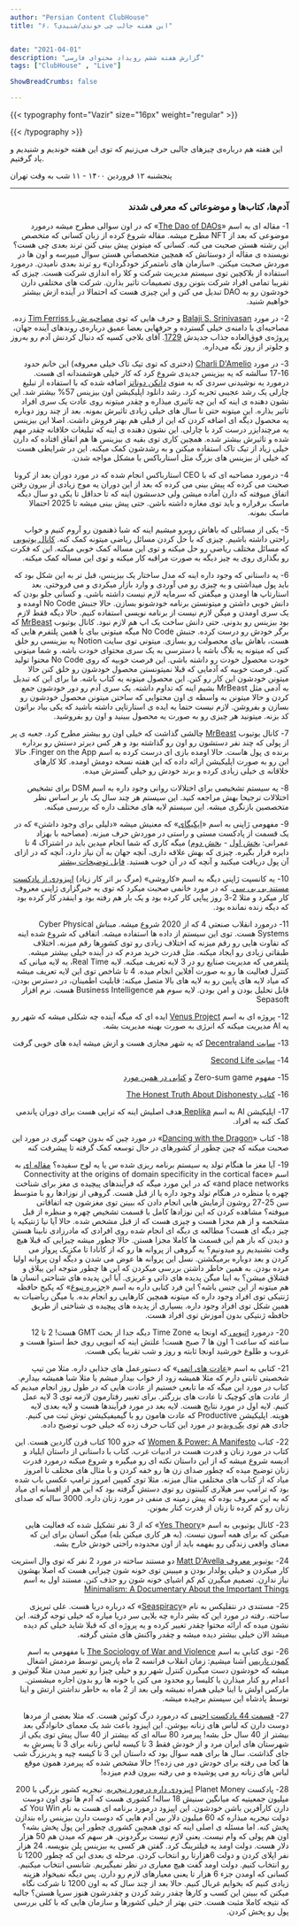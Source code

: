 ```yaml
---
author: "Persian Content ClubHouse"
title: "۶. این هفته جالب چی خوندی/شنیدی؟"


date: "2021-04-01"
description: "گزارش هفته ششم رویداد محتوای فارسی"
tags: ["ClubHouse" , "Live"]

ShowBreadCrumbs: false

---
```


{{< typography font="Vazir" size="16px" weight="regular" >}}

{{< /typography >}}

این هفته هم درباره‌ی چیزهای جالبی حرف می‌زنیم که توی این هفته خوندیم و شنیدیم و یاد گرفتیم.
<!--more-->
پنجشنبه ۱۲ فروردین ۱۴۰۰ - ۱۱ شب به وقت تهران


---

<h3><p dir="rtl">
<strong>آدم‌ها، کتاب‌ها و موضوعاتی که معرفی شدند</strong></p>
</h3>


<p dir="rtl">
1- مقاله ای به اسم «<a href="https://www.notboring.co/p/the-dao-of-daos?token=eyJ1c2VyX2lkIjoyMjAxMCwicG9zdF9pZCI6MzQxMjM2NzgsIl8iOiJkdVhJaiIsImlhdCI6MTYxNjU4ODUyNywiZXhwIjoxNjE2NTkyMTI3LCJpc3MiOiJwdWItMTAwMjUiLCJzdWIiOiJwb3N0LXJlYWN0aW9uIn0.-RZB8XcJ1s2E5m8r1cc24vQcOsvyb9kkPel7ki8NT44">The Dao of DAOs</a>» که در اون سوالی مطرح میشه درمورد موضوعی که بعد از NFT مطرح میشه. مقاله شروع کرده از زبان کسانی که متخصص این رشته هستن صحبت می کنه. کسانی که میتونن پیش بینی کنن ترند بعدی چی هست؟ نویسنده ی مقاله از دوستانش که همچین متخصصانی هستن سوال میپرسه و اون ها  در موردش صحبت میکنن. «سازمان های نامتمرکز خودگردان» رو ترند بعدی نامیدن. درمورد استفاده از بلاکچین توی سیستم مدیریت شرکت و کلا راه اندازی شرکت هست. چیزی که تقریبا تمامی افراد شرکت بتونن روی تصمیمات تاثیر بذارن. شرکت های مختلفی دارن خودشون رو به DAO تبدیل می کنن و این چیزی هست که احتمالا در آینده ازش بیشتر خواهیم شنید.</p>
</h2>


<p dir="rtl">
2- در مورد <a href="https://balajis.com/">Balaji S. Srinivasan</a> و حرف هایی که توی <a href="https://pod.link/863897795/episode/de8c8926296127979a3450260cba2023">مصاحبه ش با Tim Ferriss</a> زده. مصاحبه‌ای با دامنه‌ی خیلی گسترده و حرفهایی بعضا عمیق درباره‌ی روندهای آینده جهان، پروژ‌ه‌ی فوق‌العاده جذاب جدیدش <a href="https://balajis.com/2021-and-1729/">1729</a>. آقای بلاجی کسیه که دنبال کردنش آدم رو به‌روز و جلوتر از روز نگه می‌داره.</p>


<p dir="rtl">
3- در مورد <a href="https://www.tiktok.com/discover/charli-d'amelio">Charli D'Amelio</a> (دختری که توی تیک تاک خیلی معروفه) این خانم حدود 16-17 سالشه که یه بیزینس جدیدی شروع کرد که کار خیلی هوشمندانه ای هست. درمورد یه نوشیدنی سردی که به منوی <a href="https://www.dunkindonuts.com/en">دانکن دوناتز</a> اضافه شده که با استفاده از تبلیغ چارلی یک رشد عجیبی تجربه کرد. رشد دانلود اپلیکیشن اون بیزینس 57% بیشتر شد. این نشون دهنده ی اینه که این چه تاثیری میذاره و چقدر میتونه روی عادت یک سری افراد تاثیر بذاره. این میتونه حتی تا سال های خیلی زیادی تاثیرش بمونه. بعد از چند روز دوباره یه محصول دیگه ای اضافه کردن که این از قبلی هم بهتر فروش داشت. اصلا این بیزینس یه مرچندایزر درست کرد با چارلی. این نشون دهنده ی اینه که تبلیغات خلاقانه چقدر مهم شده و  تاثیرش بیشتر شده. همچین کاری توی بقیه ی بیزینس ها هم اتفاق افتاده که دارن خیلی زیاد از تیک تاک استفاده میکنن و به رشدشون کمک میکنه. این در شرایطی هست که خیلی از بیزینس های بزرگ  مثل استارباکس با مشکل مواجه شدن.</p>


<p dir="rtl">
4- درمورد مصاحبه ای که با CEO استارباکس انجام شده که در مورد دوران بعد از کرونا صحبت می کرده که پیش بینی می کرده که بعد از این دوران یه موج زیادی از بیرون رفتن اتفاق میوفته که دارن آماده میشن ولی حدسشون اینه که تا حداقل تا یکی دو سال دیگه ماسک برقراره و باید توی مغازه داشته باشن. حتی پیش بینی میشه تا 2025 احتمالا ماسک بمونه.</p>


<p dir="rtl">
5- یکی از مسائلی که باهاش روبرو میشیم اینه که شبا ذهنمون رو آروم کنیم و خواب راحتی داشته باشیم. چیزی که با حل کردن مسائل ریاضی میتونه کمک کنه. <a href="https://www.youtube.com/user/MindYourDecisions">کانال یوتیوبی</a> که مسائل مختلف ریاضی رو حل میکنه و توی این مساله کمک خوبی میکنه. این که فکرت رو بگذاری روی یه چیز دیگه به صورت مراقبه کار میکنه و توی این مساله کمک میکنه.</p>


<p dir="rtl">
6- یه داستانی که وجود داره اینه که مدل ساختار یک بیزینس، قبل تر به این شکل بود که باید پول میداشتی و یه چیزی رو می آوردی و وارد بازار میکردی و می فروختی. بعد استارتاپ ها اومدن و میگفتن که سرمایه لازم نیست داشته باشی. و کسانی جلو بودن که دانش خوبی داشتن و میتونستن برنامه خودشونو بسازن. حالا جنبش No Code اومده و یک سری اومدن و میگن لازم نیست از برنامه نویسی استفاده کنیم. حالا دیگه فقط لازم بود بیزینس رو بدونی. حتی دانش ساخت یک اپ هم لازم نبود. کانال یوتیوب <a href="https://www.youtube.com/user/MrBeast6000">MrBeast</a> که برگر خودش رو درست کرده. جنبش No Code میگه میتونی بیای با همین پلتفرم هایی که هست، باهاش بیای محصولت رو بسازی. میتونی توی سایت Notion یه بیزینسی رو خلق کنی که میتونه یه بلاگ باشه یا دسترسی به یک سری محتوای خودت باشه. و شما میتونی خودت محصول خودت رو داشته باشی. این فرصت خوبیه که روی No Code محتوا تولید کنی. فرصت خوبیه که آدمایی که قبلا نمیتونستن محصول خودشون رو خلق کنن حالا میتونن خودشون این کار رو کنن. این محصول میتونه یه کتاب باشه. ما برای این که تبدیل به آدمی مثل MrBeast بشیم اینه که تداوم داشته. یک سری آدم رو دور خودشون جمع کردن و حالا میتونن به واسطه ی اون محتوایی که ساختن میتونن محصول خودشون رو بسازن و بفروشن. لازم نیست حتما یه ایده ی استارتاپی داشته باشید که یکی بیاد براتون کد بزنه. میتونید هر چیزی رو به صورت یه محصول ببینید و اون رو بفروشید.</p>


<p dir="rtl">
7- کانال یوتیوب <a href="https://www.youtube.com/user/MrBeast6000">MrBeast</a> چالشی گذاشت که خیلی اون رو بیشتر مطرح کرد. جعبه ی پر از پولی که چند نفر دستشون رو اون رو گذاشته بود و هر کس دیرتر دستش رو برداره برنده ی پول هاست. حالا اومده بازی ای درست کرده به اسم Finger on the App. حالا این رو به صورت اپلیکیشن ارائه داده که این هفته نسخه دومش اومده. کلا کارهای خلاقانه ی خیلی زیادی کرده و برند خودش رو خیلی گسترش میده.</p>


<p dir="rtl">
8- یه سیستم تشخیصی برای اختلالات روانی وجود داره به اسم DSM برای تشخیص اختلالات ترجیحا بهش مراجعه کنید. این سیستم هر چند سال یک بار بر اساس نظر متخصصین بازنگری میشه. این سیستم لایه های مختلف داره که بررسی میکنه.</p>


<p dir="rtl">
9- مفهومی ژاپنی به اسم «<a href="https://en.wikipedia.org/wiki/Ikigai#:~:text=Ikigai%20(%E7%94%9F%E3%81%8D%E7%94%B2%E6%96%90%2C%20Japanese%20pronunciation%3A,%22a%20reason%20for%20being%22.">ایکیگای</a>» که معنیش میشه «دلیلی برای وجود داشتن» که در یک قسمت از پادکست مستی و راستی در موردش حرف میزنه. (مصاحبه با بهزاد عمرانی: <a href="https://pod.link/1501437731/episode/93a52aed211fd27f4d7752b747c1553a">بخش اول</a> - <a href="https://pod.link/1501437731/episode/8227567c140d0e72fc6f2d1deb0ebd02">بخش دوم</a>) میگه کاری که شما انجام میدین باید در اشتراک 4 تا دایره قرار بگیره. چیزی که بهش علاقه داری، آنچه جهان به آن نیاز دارد، آنچه که در ازای آن پول دریافت میکنید و آنچه که در آن خوب هستید. <a href="https://easyupload.io/izh2di">فایل توضیحات بیشتر</a></p>


<p dir="rtl">
10- یه کانسپت ژاپنی دیگه به اسم «کاروشی» (مرگ بر اثر کار زیاد) <a href="https://pod.link/73802620/episode/dacd4473e06ec9531a39fdacee30e076">اپیزودی از پادکست مستند بی بی سی</a>. که در مورد خانمی صحبت میکرد که توی یه خبرگزاری ژاپنی معروف کار میکرد و مثلا 2-3 روز پیاپی کار کرده بود و یک بار هم رفته بود و اینقدر کار کرده بود که دیگه زنده نمانده بود.</p>


<p dir="rtl">
11- درمورد انقلاب صنعتی 4 که از 2020 شروع میشه. مبناش Cyber Physical Systems هست. توی این سیستم از داده ها استفاده میشه. اتفاقی که شروع شده اینه که تفاوت هایی رو رقم میزنه که اختلاف زیادی رو توی کشورها رقم میزنه. اختلاف طبقاتی زیادی رو ایجاد میکنه. مثل قدرت خرید مردم که در آینده خیلی بیشتر میشه. پلتفرمی که مدیریت صنایع رو در 3 لایه تعریف میکنه. لایه Real Time، یه لایه میانی که کنترل فعالیت ها رو به صورت آفلاین انجام میده. 4 تا شاخص توی این لایه تعریف میشه که میاد لایه های پایین رو به لایه های بالا متصل میکنه: قابلیت اطمینان، در دسترس بودن، قابل تحلیل بودن و امن بودن. لایه سوم هم Business Intelligence هست. نرم افزار Sepasoft</p>


<p dir="rtl">
12- پروژه ای به  اسم <a href="https://www.thevenusproject.com/">Venus Project</a> ایده ای که میگه آینده چه شکلی میشه که شهر رو یه AI مدیریت میکنه که انرژی به صورت بهینه مدیریت بشه.</p>


<p dir="rtl">
13- <a href="https://decentraland.org/">سایت Decentraland</a> که یه شهر مجازی هست و ازش میشه ایده های خوبی گرفت</p>


<p dir="rtl">
14- <a href="https://secondlife.com/">سایت Second Life</a></p>


<p dir="rtl">
15- مفهوم Zero-sum game و <a href="https://www.goodreads.com/book/show/9526993-nonzero">کتابی در همین مورد</a></p>


<p dir="rtl">
16- <a href="https://www.goodreads.com/book/show/13426114-the-honest-truth-about-dishonesty">کتاب The Honest Truth About Dishonesty</a></p>


<p dir="rtl">
17- اپلیکیشن AI به اسم <a href="https://replika.ai/">Replika </a>هدف اصلیش اینه که تراپی هست برای دوران پاندمی کمک کنه به افراد.</p>


<p dir="rtl">
18- کتاب «<a href="https://www.goodreads.com/book/show/14792686-dancing-with-the-dragon">Dancing with the Dragon</a>» در مورد چین که بدون جهت گیری در مورد این صحبت میکنه که چین چطور از کشورهای در حال توسعه کمک گرفته تا پیشرفت کنه</p>


<p dir="rtl">
19- آیا مغز ما هنگام تولد یه سیستم برنامه ریزی شده س یا یه لوح سفیده؟ <a href="https://pubmed.ncbi.nlm.nih.gov/32123077/">مقاله ای</a> به اسم «Connectivity at the origins of domain specificity in the cortical face and place networks» که در این مورد میگه که فرآیندهای پیچیده ی مغز برای شناخت چهره یا منظره در هنگام تولد وجود داره یا از قبل هست. گروهی از نوزادها رو با متوسط سن 25-27 روشون آزمایش هایی انجام دادن که ببینن توی مغزشون چه اتفاقاتی میوفته؟ مشاهده کردن که این نوزادها کامل با قسمت تشخیص چهره و منظره از قبل مشخصه و از هم مجزا هست و چیزی هست که از قبل مشخص شده. حالا آیا نیا ژنتیکیه یا چیز دیگه ای هست؟ مطالعه ی دیگه ای انجام شده روی افرادی که مادرزادی نابینا هستن و دیدن که باز هم این قسمت ها کاملا مجزا هستن. حالا چطور میشه چیزایی که قبلا هیچ وقت نشنیدیم رو میدونیم؟ یه گروهی از پروانه ها رو که از کانادا تا مکزیک پرواز می کردن و بعد دوباره برمیگشتن. نسل این پروانه ها عوض می شدن و دیگه اون پروانه اولیا مرده بودن. به همین خاطر داشتن بررسی میکردن که این ها چطور متوجه این ییلاق و قشلاق میشن؟ به اینا میگن پدیده های ذاتی و غریزی. آیا این پدیده های شناختی انسان ها هم میتونه از این جنس باشه؟ این فرد کتابی داره به اسم «<a href="https://www.goodreads.com/book/show/7985729-islands-of-genius">جزیره نبوغ</a>» که پکیج حافظه ژنتیکی توی افراد وجود داره که میتونه همچین کارهایی رو انجام بده. یا میگن ریاضیات به همین شکل توی افراد وجود داره. بسیاری از پدیده های پیچیده ی شناختی از طریق حافظه ژنتیکی بدون آموزش توی افراد هست.</p>


<p dir="rtl">
20- درمورد <a href="https://www.pri.org/stories/2015-01-30/if-you-have-meeting-ethiopia-you-better-double-check-time">اتیوپی </a>که اونجا یه Time Zone دیگه جدا از بحث GMT هست! 2 تا 12 ساعته که ساعت 1 اون ها 7 صبح هست! علتش اینه که اتیوپی روی خط استوا هست و غروب و طلوع خورشید اونجا ثابته و روز و شب تقریبا یکی هست.</p>


<p dir="rtl">
21- کتابی به اسم «<a href="https://nashrenovin.ir/product/atomic-habits-proven-build-break-book-jamesclear/">عادت های اتمی</a>» که دستورعمل های جذابی داره. مثلا من تیپ شخصیتی ثابتی دارم که مثلا همیشه زود از خواب بیدار میشم یا مثلا شبا همیشه بیدارم. کتاب در مورد این میگه که ما تابعی خستیم از عادت هایی که در طول روز انجام میدیم که از عادت های کوچیک تا عادت های بزرگتر. برای تغییر رفتارمون لازمه توی 3 لایه عمل کنیم. لایه اول در مورد نتایج هست. لایه بعد در مورد فرآیندها هست و لایه بعدی لایه هویته. اپلیکیشن Productive که عادت هامون رو با گیمیفیکیشن توش ثبت می کنیم. جادی هم توی <a href="https://www.youtube.com/watch?v=oAvMY6-92Pw">یک ویدیو</a> در مورد این کتاب حرف زده که خیلی خوب توضیح داده.</p>


<p dir="rtl">
22- کتاب <a href="https://www.goodreads.com/book/show/36525023-women-power">Women & Power: A Manifesto</a> که جزو 100 کتاب قرن گاردین هست. این کتاب در مورد زنان و قدرت هست در ادبیات غرب. کتاب با داستانی از داستان ایلیاد و ادیسه شروع میشه که از این داستان نکته ای رو میگیره و شروع میکنه درمورد قدرت زنان توضیح میده که چطور صدای زن ها رو خفه کردن و با مثال های مختلف تا امروز میاد که از کتاب های مختلفی مثال میزنه. مثلا توی کمپین امروز ترامپ عکسی باب شده بود که ترامپ سر هیلاری کلینتون رو توی دستش گرفته بود که این هم از افسانه ای میاد که به این معروف بوده که پیش زمینه ی منفی در مورد زنان داره. 3000 ساله که صدای زنان رو کم کرده تا زنان از قدرت کنار بمونن.</p>


<p dir="rtl">
23- کانال یوتیوبی به اسم «<a href="https://www.youtube.com/user/PracProcrastination">Yes Theory</a>» که از 3 نفر تشکیل شده که فعالیت هایی میکنن که برای همه آسون نیست. (به هر کاری میکنن بله) میگن انسان برای این که معنای واقعی زندگی رو بفهمه باید از اون محدوده راحتی خودش خارج بشه.</p>


<p dir="rtl">
24- <a href="https://www.youtube.com/channel/UCJ24N4O0bP7LGLBDvye7oCA">یوتیوبر معروف Matt D'Avella</a> دو مستند ساخته در مورد 2 نفر که توی وال استریت کار میکردن و خیلی پولدار بودن و میبینن توی خونه شون چیزایی هست که اصلا بهشون نیاز ندارن. تصمیم میگیرن کم کم اشیای خونه شون رو حذف کنن. مستند اول به اسم <a href="https://www.imdb.com/title/tt3810760/">Minimalism: A Documentary About the Important Things</a></p>


<p dir="rtl">
25-  مستندی در نتفلیکس به نام «<a href="https://www.netflix.com/ca/title/81014008">Seaspiracy</a>» که درباره دریا هست. علی تبریزی ساخته. رفته در مورد این که بشر داره چه بلایی سر دریا میاره که خیلی توجه گرفته. این نشون میده که ارائه محتوا چقدر تغییر کرده و یه پروژه ای که قبلا شاید خیلی کم دیده میشد الان خیلی بیشتر دیده میشه و چقدر واکنش های مثبتی گرفته.</p>


<p dir="rtl">
26- توی کتابی به اسم <a href="https://www.goodreads.com/book/show/9715610-the-sociology-of-war-and-violence">The Sociology of War and Violence</a> با مفهومی به اسم <a href="https://en.wikipedia.org/wiki/Paris_Commune">کمون پاریس</a> آشنا میشیم: زمان انقلاب فرانسه 2 ماه پاریس توسط مردمش اشغال میشه که خودشون دست میگیرن کنترل شهر رو و خیلی چیزا رو تغییر میدن مثلا گیوتین و اعدام رو کنار میذارن یا کلیسا رو محدود می کنن یا خونه ها رو بدون اجاره میشستن. مارکس اولش با اینا خیلی همراه نمیشه ولی بعد از 2 ماه به خاطر نداشتن ارتش و اینا توسط پادشاه این سیستم برچیده میشه.</p>


<p dir="rtl">
27- <a href="https://pod.link/1402192390/episode/4fc3414c3a2bf393d1991e34752cfca7">قسمت 44 پادکست اجنبی</a> که درمورد درگ کوئین هست. که مثلا بعضی از مردها دوست دارن که لباس های زنانه بپوشن. این اپیزود باعث شد یک معمای خانوادگی بعد بیشتر از 40 سال حل بشه! پیرمرد 80 ساله ای که بیشتر از 40 سال پیش توی یکی از شهرستان های ایران مرد و از خودش فقط 3 تا کیسه لباس زنانه برای 3 تا پسرش به جای گذاشت. سال ها برای همه سوال بود که داستان این 3 تا کیسه چیه و پدربزرگ شب ها کجا می رفته برای خودش دور می زده؟! حالا مشخص شده که پیرمرد همون موقع لباس های زنانه رو می پوشیده و می رفته بیرون قدم میزده!</p>


<p dir="rtl">
28- پادکست Planet Money <a href="https://pod.link/290783428/episode/adfd49bcbc4de2a99a50e945157cc1a6">اپیزودی داره درمورد نیجریه</a>. نیجریه کشور بزرگی با 200 میلیون جمعیتیه که میانگین سنیش 18 ساله! کشوری هست که آدم ها توی اون دوست دارن کارآفرین باشن خودشون. این اپیزود درمورد برنامه ای هست به نام You Win که دولت نیجریه میذاره که 60 میلیون دلار بین آدم هایی که دوست دارن بیزینس راه بندازن پخش کنه. اما مسئله ی اصلی اینه که توی همچین کشوری چطور این پول پخش بشه؟ اون هم پولی که وام نیست. یعنی لازم نیست برگردونن. هر سهم که میدن هم 50 هزار دلار هست. دولت اومد یه فیلترینگ کرد. گفتن هر کسی یه بیزینس پلن بنویسه. 24 هزار نفر اپلای کردن و دولت 6هزارتا رو انتخاب کردن. مرحله ی بعدی این که چطور 1200 تا رو انتخاب کنیم. دولت اومد گفت هیچ معیاری در نظر نمیگیریم. شانسی انتخاب میکنیم. کسانی که اومدن جزء 6 هزار تا یعنی معیارهای لازم رو دارن. پس دیگه نمیخواد هزینه زیادی کنیم که بخوایم غربال کنیم. حالا بعد از چند سال که به اون 1200 تا شرکت نگاه میکنن که ببینن این کسب و کارها چقدر رشد کردن و چقدرشون هنوز سرپا هستن؟ جالبه که نتیجه کاملا مثبت هست. حتی بهتر از خیلی کشورها و سازمان هایی که با کلی بررسی پول رو پخش کردن.</p>


